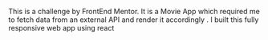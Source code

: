 This is a challenge by FrontEnd Mentor.
It is a Movie App which required me to fetch data from an external API and render it accordingly .
I built this fully responsive web app using react
